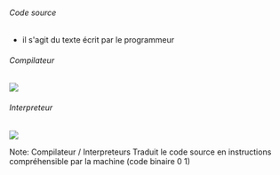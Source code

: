 ######  Code source

*  il s'agit du texte écrit par le programmeur

###### Compilateur

![](resources/compiler.png)

######  Interpreteur

![](resources/interpreter.png)

Note:
Compilateur / Interpreteurs
Traduit le code source en instructions compréhensible par la machine (code binaire 0 1)



